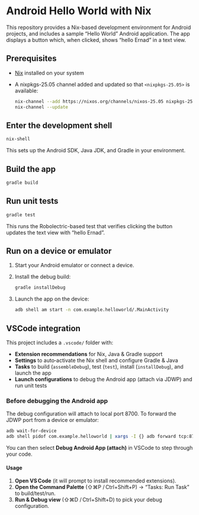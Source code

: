 # Android Hello World with Nix

This repository provides a Nix-based development environment for Android projects,
and includes a sample “Hello World” Android application. The app displays a button
which, when clicked, shows “hello Ernad” in a text view.

## Prerequisites

- [Nix](https://nixos.org/) installed on your system
- A nixpkgs-25.05 channel added and updated so that `<nixpkgs-25.05>` is available:

  ```bash
  nix-channel --add https://nixos.org/channels/nixos-25.05 nixpkgs-25.05
  nix-channel --update
  ```

## Enter the development shell

```bash
nix-shell
```

This sets up the Android SDK, Java JDK, and Gradle in your environment.

## Build the app

```bash
gradle build
```

## Run unit tests

```bash
gradle test
```

This runs the Robolectric-based test that verifies clicking the button updates
the text view with “hello Ernad”.

## Run on a device or emulator

1. Start your Android emulator or connect a device.
2. Install the debug build:

   ```bash
   gradle installDebug
   ```

3. Launch the app on the device:

   ```bash
   adb shell am start -n com.example.helloworld/.MainActivity
   ```

## VSCode integration

This project includes a `.vscode/` folder with:

- **Extension recommendations** for Nix, Java & Gradle support
- **Settings** to auto‑activate the Nix shell and configure Gradle & Java
- **Tasks** to build (`assembleDebug`), test (`test`), install (`installDebug`), and launch the app
- **Launch configurations** to debug the Android app (attach via JDWP) and run unit tests

### Before debugging the Android app

The debug configuration will attach to local port 8700. To forward the JDWP port from a device or emulator:

```bash
adb wait-for-device
adb shell pidof com.example.helloworld | xargs -I {} adb forward tcp:8700 jdwp:{}
```

You can then select **Debug Android App (attach)** in VSCode to step through your code.

#### Usage

 1. **Open VS Code** (it will prompt to install recommended extensions).
 2. **Open the Command Palette** (⇧⌘P / Ctrl+Shift+P) → “Tasks: Run Task” to build/test/run.
 3. **Run & Debug view** (⇧⌘D / Ctrl+Shift+D) to pick your debug configuration.
